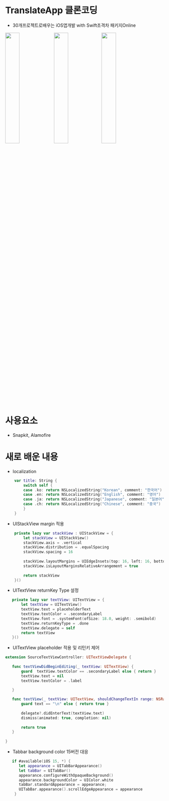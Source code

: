 # TranslateApp 클론코딩 
- 30개프로젝트로배우는 iOS앱개발 with Swift초격차 패키지Online


<img src="https://user-images.githubusercontent.com/26668309/158953153-72b93ba6-b1a0-4953-a11d-7d9157b8b643.png" width = 30% > <img src="https://user-images.githubusercontent.com/26668309/158953233-2fdbd6dd-9c82-403b-be1c-0b1881144e5f.png" width = 30% ><img src="https://user-images.githubusercontent.com/26668309/158953326-e518f072-93f8-452c-a6f4-000017197a1d.png" width = 30%>


# 사용요소 
- Snapkit, Alamofire 


# 새로 배운 내용 

- localization

```Swift 
    var title: String {
        switch self {
        case .ko: return NSLocalizedString("Korean", comment: "한국어")
        case .en: return NSLocalizedString("English", comment: "영어")
        case .ja: return NSLocalizedString("Japanese", comment: "일본어")
        case .ch: return NSLocalizedString("Chinese", comment: "중국")
        }
    }
 ```
 
 - UIStackView margin 적용
 
```Swift 
    private lazy var stackView : UIStackView = {
        let stackView = UIStackView()
        stackView.axis = .vertical
        stackView.distribution = .equalSpacing
        stackView.spacing = 16
        
        stackView.layoutMargins = UIEdgeInsets(top: 16, left: 16, bottom: 16, right: 16)
        stackView.isLayoutMarginsRelativeArrangement = true
    
        return stackView
    }()
```

 - UITextView returnKey Type 설정 
 ```Swift 
    private lazy var textView: UITextView = {
        let textView = UITextView()
        textView.text = placeholderText
        textView.textColor = .secondaryLabel
        textView.font = .systemFont(ofSize: 18.0, weight: .semibold)
        textView.returnKeyType = .done
        textView.delegate = self
        return textView
    }()
 ```
 - UITextView placeholder 적용 및 리턴키 제어 
 ```Swift
 extension SourceTextViewController: UITextViewDelegate {
    
    func textViewDidBeginEditing(_ textView: UITextView) {
        guard  textView.textColor == .secondaryLabel else { return }
        textView.text = nil
        textView.textColor = .label

    }
    
    func textView(_ textView: UITextView, shouldChangeTextIn range: NSRange, replacementText text: String) -> Bool {
        guard text == "\n" else { return true }
        
        delegate?.didEnterText(textView.text)
        dismiss(animated: true, completion: nil)
        
        return true
    }
    
}
```
- Tabbar background color 15버전 대응 
```Swift
   if #available(iOS 15, *) {
      let appearance = UITabBarAppearance()
      let tabBar = UITabBar()
      appearance.configureWithOpaqueBackground()
      appearance.backgroundColor = UIColor.white
      tabBar.standardAppearance = appearance;
      UITabBar.appearance().scrollEdgeAppearance = appearance
    }
```        
   
        
 

